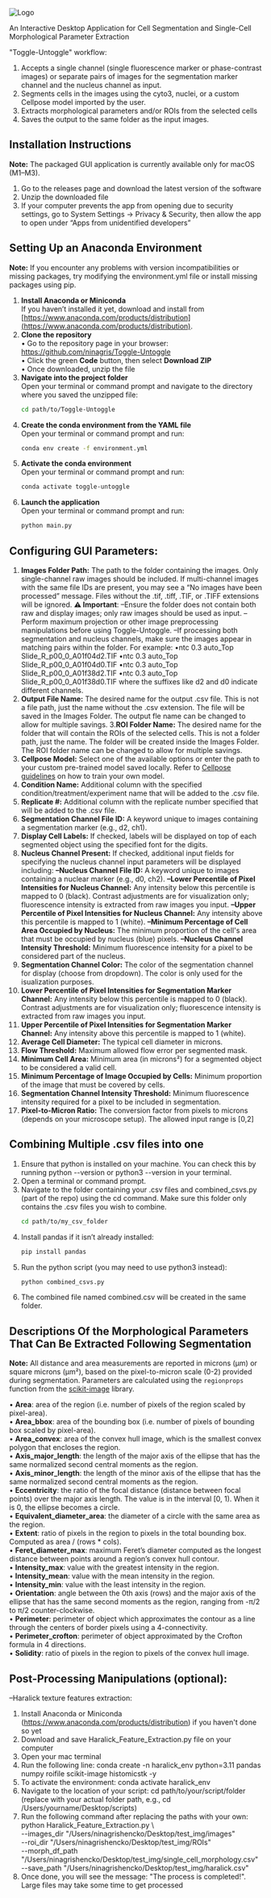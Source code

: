 ![Logo](https://github.com/ninagris/Toggle-Untoggle/blob/main/icons/logo.png)

An Interactive Desktop Application for Cell Segmentation and Single-Cell Morphological Parameter Extraction

"Toggle-Untoggle" workflow:

1. Accepts a single channel (single fluorescence marker or phase-contrast images) or separate pairs of images for the segmentation marker channel and the nucleus channel as input.
2. Segments cells in the images using the cyto3, nuclei, or a custom Cellpose model imported by the user.
3. Extracts morphological parameters and/or ROIs from the selected cells
4. Saves the output to the same folder as the input images. 

## Installation Instructions

**Note:** The packaged GUI application is currently available only for macOS (M1–M3).

1. Go to the releases page and download the latest version of the software
2. Unzip the downloaded file
3. If your computer prevents the app from opening due to security settings, go to System Settings → Privacy & Security, then allow the app to open under “Apps from unidentified developers”

## Setting Up an Anaconda Environment

**Note:** If you encounter any problems with version incompatibilities or missing packages, try modifying the environment.yml file or install missing packages using pip.

1. **Install Anaconda or Miniconda**  
   If you haven’t installed it yet, download and install from  
   [https://www.anaconda.com/products/distribution](https://www.anaconda.com/products/distribution).
2. **Clone the repository**  
   • Go to the repository page in your browser: https://github.com/ninagris/Toggle-Untoggle  
   • Click the green **Code** button, then select **Download ZIP**  
   • Once downloaded, unzip the file
3. **Navigate into the project folder**  
   Open your terminal or command prompt and navigate to the directory where you saved the unzipped file:  
   ```bash
   cd path/to/Toggle-Untoggle
4. **Create the conda environment from the YAML file**  
   Open your terminal or command prompt and run:  
   ```bash
   conda env create -f environment.yml
5. **Activate the conda environment**  
   Open your terminal or command prompt and run:  
   ```bash
   conda activate toggle-untoggle
6. **Launch the application**  
   Open your terminal or command prompt and run:  
   ```bash
   python main.py

## Configuring GUI Parameters:

1. **Images Folder Path:**
The path to the folder containing the images. Only single-channel raw images should be included.
If multi-channel images with the same file IDs are present, you may see a “No images have been processed” message.
Files without the .tif, .tiff, .TIF, or .TIFF extensions will be ignored.
**⚠️ Important**:
–Ensure the folder does not contain both raw and display images; only raw images should be used as input.
–Perform maximum projection or other image preprocessing manipulations before using Toggle-Untoggle.
–If processing both segmentation and nucleus channels, make sure the images appear in matching pairs within the folder. For example:
      •ntc 0.3 auto_Top Slide_R_p00_0_A01f04d2.TIF
      •ntc 0.3 auto_Top Slide_R_p00_0_A01f04d0.TIF
      •ntc 0.3 auto_Top Slide_R_p00_0_A01f38d2.TIF
      •ntc 0.3 auto_Top Slide_R_p00_0_A01f38d0.TIF
where the suffixes like d2 and d0 indicate different channels. 
2. **Output File Name:**
The desired name for the output .csv file. This is not a file path, just the name without the .csv extension.
The file will be saved in the Images Folder. The output fle name can be changed to allow for multiple savings.
3.**ROI Folder Name:**
The desired name for the folder that will contain the ROIs of the selected cells. This is not a folder path, just the name.
The folder will be created inside the Images Folder. The ROI folder name can be changed to allow for multiple savings.
4. **Cellpose Model:**
Select one of the available options or enter the path to your custom pre-trained model saved locally. Refer to [Cellpose guidelines](https://rdcu.be/eypEB) on how to train your own model.
5. **Condition Name:**
Additional column with the specified condition/treatment/experiment name that will be added to the .csv file. 
6. **Replicate #:**
Additional column with the replicate number specified that will be added to the .csv file.
7. **Segmentation Channel File ID:**
A keyword unique to images containing a segmentation marker (e.g., d2, ch1). 
8. **Display Cell Labels:**
If checked, labels will be displayed on top of each segmented object using the specified font for the digits.
9. **Nucleus Channel Present:**
If checked, additional input fields for specifying the nucleus channel input parameters will be displayed including:
   **–Nucleus Channel File ID:** A keyword unique to images containing a nuclear marker (e.g., d0, ch2).
   **–Lower Percentile of Pixel Intensities for Nucleus Channel:** Any intensity below this percentile is mapped to 0 (black). Contrast adjustments are for visualization only; fluorescence intensity is extracted from raw images you input.
   **–Upper Percentile of Pixel Intensities for Nucleus Channel:** Any intensity above this percentile is mapped to 1 (white). 
   **–Minimum Percentage of Cell Area Occupied by Nucleus:** The minimum proportion of the cell's area that must be occupied by nucleus (blue) pixels.
   **–Nucleus Channel Intensity Threshold:** Minimum fluorescence intensity for a pixel to be considered part of the nucleus.
10. **Segmentation Channel Color:**
The color of the segmentation channel for display (choose from dropdown). The color is only used for the isualization purposes.
11. **Lower Percentile of Pixel Intensities for Segmentation Marker Channel:**
Any intensity below this percentile is mapped to 0 (black). Contrast adjustments are for visualization only; fluorescence intensity is extracted from raw images you input.
12. **Upper Percentile of Pixel Intensities for Segmentation Marker Channel:**
Any intensity above this percentile is mapped to 1 (white).
13. **Average Cell Diameter:**
The typical cell diameter in microns. 
14. **Flow Threshold:**
Maximum allowed flow error per segmented mask. 
15. **Minimum Cell Area:**
Minimum area (in microns²) for a segmented object to be considered a valid cell.
16. **Minimum Percentage of Image Occupied by Cells:**
Minimum proportion of the image that must be covered by cells. 
17. **Segmentation Channel Intensity Threshold:**
Minimum fluorescence intensity required for a pixel to be included in segmentation. 
18. **Pixel-to-Micron Ratio:**
The conversion factor from pixels to microns (depends on your microscope setup). The allowed input range is [0,2]

## Combining Multiple .csv files into one
1. Ensure that python is installed on your machine. You can check this by running python --version or python3 --version in your terminal.
2. Open a terminal or command prompt.
3. Navigate to the folder containing your .csv files and combined_csvs.py (part of the repo) using the cd command. Make sure this folder only contains the .csv files you wish to combine.
   ```bash
   cd path/to/my_csv_folder
4. Install pandas if it isn’t already installed:
   ```bash
   pip install pandas
5. Run the python script (you may need to use python3 instead):
   ```bash
   python combined_csvs.py
6. The combined file named combined.csv will be created in the same folder.

## Descriptions Of the Morphological Parameters That Can Be Extracted Following Segmentation

**Note:** All distance and area measurements are reported in microns (µm) or square microns (µm²), based on the pixel-to-micron scale (0-2) provided during segmentation. Parameters are calculated using the `regionprops` function from the [scikit-image](https://scikit-image.org/docs/0.24.x/api/skimage.measure.html#skimage.measure.regionprops) library.

• **Area**: area of the region (i.e. number of pixels of the region scaled by pixel-area).  
• **Area_bbox**: area of the bounding box (i.e. number of pixels of bounding box scaled by pixel-area).  
• **Area_convex**: area of the convex hull image, which is the smallest convex polygon that encloses the region.  
• **Axis_major_length**: the length of the major axis of the ellipse that has the same normalized second central moments as the region.  
• **Axis_minor_length**: the length of the minor axis of the ellipse that has the same normalized second central moments as the region.  
• **Eccentricity**: the ratio of the focal distance (distance between focal points) over the major axis length. The value is in the interval [0, 1). When it is 0, the ellipse becomes a circle.  
• **Equivalent_diameter_area**: the diameter of a circle with the same area as the region.  
• **Extent**: ratio of pixels in the region to pixels in the total bounding box. Computed as area / (rows * cols).  
• **Feret_diameter_max**: maximum Feret’s diameter computed as the longest distance between points around a region’s convex hull contour.  
• **Intensity_max**: value with the greatest intensity in the region.  
• **Intensity_mean**: value with the mean intensity in the region.  
• **Intensity_min**: value with the least intensity in the region.  
• **Orientation**: angle between the 0th axis (rows) and the major axis of the ellipse that has the same second moments as the region, ranging from -π/2 to π/2 counter-clockwise.  
• **Perimeter**: perimeter of object which approximates the contour as a line through the centers of border pixels using a 4-connectivity.  
• **Perimeter_crofton**: perimeter of object approximated by the Crofton formula in 4 directions.  
• **Solidity**: ratio of pixels in the region to pixels of the convex hull image.

## Post-Processing Manipulations (optional):

–Haralick texture features extraction:
1. Install Anaconda or Miniconda (https://www.anaconda.com/products/distribution) if you haven't done so yet
2. Download and save Haralick_Feature_Extraction.py file on your computer
3. Open your mac terminal
4. Run the following line: conda create -n haralick_env python=3.11 pandas numpy roifile scikit-image histomicstk -y
5. To activate the environment: conda activate haralick_env
6. Navigate to the location of your script: cd path/to/your/script/folder (replace with your actual folder path, e.g., cd /Users/yourname/Desktop/scripts)
7. Run the following command after replacing the paths with your own: python Haralick_Feature_Extraction.py \                  
  --images_dir "/Users/ninagrishencko/Desktop/test_img/images" \
  --roi_dir "/Users/ninagrishencko/Desktop/test_img/ROIs" \
  --morph_df_path "/Users/ninagrishencko/Desktop/test_img/single_cell_morphology.csv" \
  --save_path "/Users/ninagrishencko/Desktop/test_img/haralick.csv"
8. Once done, you will see the message: "The process is completed!". Large files may take some time to get processed



